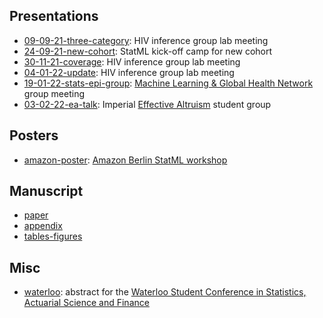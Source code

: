 ## Presentations

* [09-09-21-three-category](https://athowes.github.io/multi-agyw/09-09-21-three-category.pdf): HIV inference group lab meeting
* [24-09-21-new-cohort](https://athowes.github.io/multi-agyw/24-09-21-new-cohort.pdf): StatML kick-off camp for new cohort
* [30-11-21-coverage](https://athowes.github.io/multi-agyw/30-11-21-coverage.pdf): HIV inference group lab meeting
* [04-01-22-update](https://athowes.github.io/multi-agyw/04-01-22-update.pdf): HIV inference group lab meeting
* [19-01-22-stats-epi-group](https://athowes.github.io/multi-agyw/19-01-22-stats-epi-group.odf): [Machine Learning & Global Health Network](https://mlgh.net/) group meeting
* [03-02-22-ea-talk](https://athowes.github.io/multi-agyw/03-02-22-ea-talk.pdf): Imperial [Effective Altruism](https://www.effectivealtruism.org/) student group

## Posters

* [amazon-poster](https://athowes.github.io/multi-agyw/amazon-poster.pdf): [Amazon Berlin StatML workshop](https://www.amazon.science/latest-news/amazon-to-host-statml-oxford-imperial-ml-workshop-in-berlin-office)

## Manuscript

* [paper](https://athowes.github.io/multi-agyw/paper.pdf)
* [appendix](https://athowes.github.io/multi-agyw/appendix.pdf)
* [tables-figures](https://athowes.github.io/multi-agyw/tables-figures.pdf)

## Misc

* [waterloo](https://athowes.github.io/multi-agyw/waterloo.html): abstract for the [Waterloo Student Conference in Statistics, Actuarial Science and Finance](https://uwaterloo.ca/statistics-actuarial-science-finance-student-conference/)
